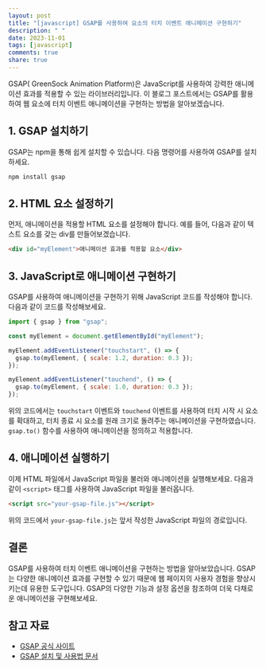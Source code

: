 ```yaml
---
layout: post
title: "[javascript] GSAP를 사용하여 요소의 터치 이벤트 애니메이션 구현하기"
description: " "
date: 2023-11-01
tags: [javascript]
comments: true
share: true
---
```


GSAP( GreenSock Animation Platform)은 JavaScript를 사용하여 강력한 애니메이션 효과를 적용할 수 있는 라이브러리입니다. 이 블로그 포스트에서는 GSAP를 활용하여 웹 요소에 터치 이벤트 애니메이션을 구현하는 방법을 알아보겠습니다.

## 1. GSAP 설치하기

GSAP는 npm을 통해 쉽게 설치할 수 있습니다. 다음 명령어를 사용하여 GSAP를 설치하세요.

```javascript
npm install gsap
```

## 2. HTML 요소 설정하기

먼저, 애니메이션을 적용할 HTML 요소를 설정해야 합니다. 예를 들어, 다음과 같이 텍스트 요소를 갖는 div를 만들어보겠습니다.

```html
<div id="myElement">애니메이션 효과를 적용할 요소</div>
```

## 3. JavaScript로 애니메이션 구현하기

GSAP를 사용하여 애니메이션을 구현하기 위해 JavaScript 코드를 작성해야 합니다. 다음과 같이 코드를 작성해보세요.

```javascript
import { gsap } from "gsap";

const myElement = document.getElementById("myElement");

myElement.addEventListener("touchstart", () => {
  gsap.to(myElement, { scale: 1.2, duration: 0.3 });
});

myElement.addEventListener("touchend", () => {
  gsap.to(myElement, { scale: 1.0, duration: 0.3 });
});
```

위의 코드에서는 `touchstart` 이벤트와 `touchend` 이벤트를 사용하여 터치 시작 시 요소를 확대하고, 터치 종료 시 요소를 원래 크기로 돌려주는 애니메이션을 구현하였습니다. `gsap.to()` 함수를 사용하여 애니메이션을 정의하고 적용합니다.

## 4. 애니메이션 실행하기

이제 HTML 파일에서 JavaScript 파일을 불러와 애니메이션을 실행해보세요. 다음과 같이 `<script>` 태그를 사용하여 JavaScript 파일을 불러옵니다.

```html
<script src="your-gsap-file.js"></script>
```

위의 코드에서 `your-gsap-file.js`는 앞서 작성한 JavaScript 파일의 경로입니다.

## 결론

GSAP를 사용하여 터치 이벤트 애니메이션을 구현하는 방법을 알아보았습니다. GSAP는 다양한 애니메이션 효과를 구현할 수 있기 때문에 웹 페이지의 사용자 경험을 향상시키는데 유용한 도구입니다. GSAP의 다양한 기능과 설정 옵션을 참조하여 더욱 다채로운 애니메이션을 구현해보세요.

## 참고 자료

- [GSAP 공식 사이트](https://greensock.com/gsap/)
- [GSAP 설치 및 사용법 문서](https://greensock.com/docs/v3/GSAP/gsap/)